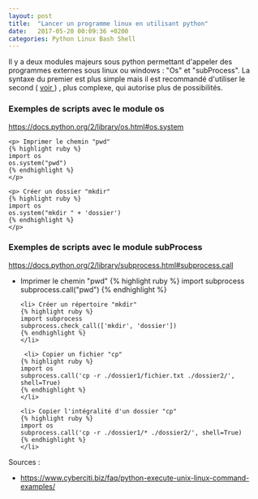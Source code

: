 ```yaml
---
layout: post
title:  "Lancer un programme linux en utilisant python"
date:   2017-05-20 00:09:36 +0200
categories: Python Linux Bash Shell 
---
```



Il y a deux modules majeurs sous python permettant d'appeler des programmes externes sous linux ou windows : "Os" et "subProcess". La syntaxe du premier est plus simple mais il est recommandé d'utiliser le second ( <a href="https://docs.python.org/2/library/subprocess.html#replacing-os-system" target ="_blanck"> voir </a> ) , plus complexe, qui autorise plus de possibilités.


<h3>Exemples de scripts avec le module os </h3>
<a href="https://docs.python.org/2/library/os.html#os.system" target="_blanck">https://docs.python.org/2/library/os.html#os.system</a>


    <p> Imprimer le chemin "pwd"
    {% highlight ruby %}
    import os
    os.system("pwd")
    {% endhighlight %}
    </p>
    
    <p> Créer un dossier "mkdir"
    {% highlight ruby %}
    import os
    os.system("mkdir " + 'dossier')
    {% endhighlight %}
    </p>
    



<h3>Exemples de scripts avec le module subProcess</h3>

<a href="https://docs.python.org/2/library/subprocess.html#subprocess.call" target="_blanck">https://docs.python.org/2/library/subprocess.html#subprocess.call</a>


<ul>
    <li> Imprimer le chemin "pwd"
    {% highlight ruby %}
    import subprocess
    subprocess.call("pwd")
    {% endhighlight %}
    </li>
    
    <li> Créer un répertoire "mkdir"
    {% highlight ruby %}
    import subprocess
    subprocess.check_call(['mkdir', 'dossier'])
    {% endhighlight %}
    </li>
    
     <li> Copier un fichier "cp"
    {% highlight ruby %}
    import os
    subprocess.call('cp -r ./dossier1/fichier.txt ./dossier2/', shell=True)
    {% endhighlight %}
    </li>
    
    <li> Copier l'intégralité d'un dossier "cp"
    {% highlight ruby %}
    import os
    subprocess.call('cp -r ./dossier1/* ./dossier2/', shell=True)
    {% endhighlight %}
    </li>
    
</ul>


Sources :

<ul>
    <li>
    <a href="https://www.cyberciti.biz/faq/python-execute-unix-linux-command-examples/" target="_blanck">https://www.cyberciti.biz/faq/python-execute-unix-linux-command-examples/</a>
    </li>
</ul>


